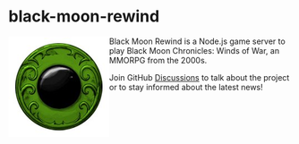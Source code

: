 # black-moon-rewind
<img align="left" src="/docs/bmc.jpg" alt="[Black Moon Chronicles Icon">

Black Moon Rewind is a Node.js game server to play Black Moon Chronicles: Winds of War, an MMORPG from the 2000s. 

Join GitHub [Discussions](https://github.com/jeanbmar/black-moon-rewind/discussions) to talk about the project or to stay informed about the latest news!
